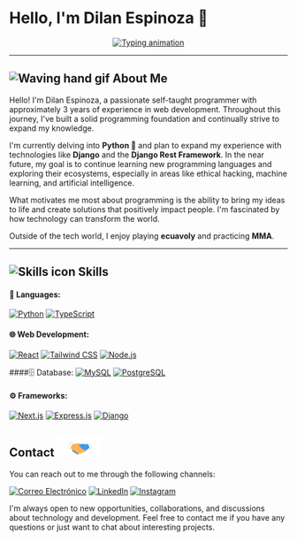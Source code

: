 # Hello, I'm Dilan Espinoza 👋

<p align="center">
  <a href="https://github.com/DenverCoder1/readme-typing-svg">
    <img src="https://readme-typing-svg.herokuapp.com?font=Time+New+Roman&color=cyan&size=25&center=true&vCenter=true&width=600&height=100&lines=Welcome+to+my+profile;" alt="Typing animation"/>
  </a>
</p>

---
## <img src="https://media.giphy.com/media/hvRJCLFzcasrR4ia7z/giphy.gif" width="25px" alt="Waving hand gif"> <b>About Me</b>


Hello! I'm Dilan Espinoza, a passionate self-taught programmer with approximately 3 years of experience in web development. Throughout this journey, I've built a solid programming foundation and continually strive to expand my knowledge.

I'm currently delving into **Python 🐍** and plan to expand my experience with technologies like **Django** and the **Django Rest Framework**. In the near future, my goal is to continue learning new programming languages and exploring their ecosystems, especially in areas like ethical hacking, machine learning, and artificial intelligence.

What motivates me most about programming is the ability to bring my ideas to life and create solutions that positively impact people. I'm fascinated by how technology can transform the world.

Outside of the tech world, I enjoy playing **ecuavoly** and practicing **MMA**.

---
## <img src="https://media2.giphy.com/media/QssGEmpkyEOhBCb7e1/giphy.gif?cid=ecf05e47a0n3gi1bfqntqmob8g9aid1oyj2wr3ds3mg700bl&rid=giphy.gif" width="25" alt="Skills icon"> <b>Skills</b>

#### 🧠 Languages:
[![Python](https://img.shields.io/badge/python-3670A0?style=for-the-badge&logo=python&logoColor=ffdd54)](https://www.python.org/)
[![TypeScript](https://img.shields.io/badge/typescript-3178c6?style=for-the-badge&logo=typescript&logoColor=white)](https://www.typescriptlang.org/)

#### 🌐 Web Development:
[![React](https://img.shields.io/badge/react-%2320232a.svg?style=for-the-badge&logo=react&logoColor=%2361DAFB)](https://reactjs.org/)
[![Tailwind CSS](https://img.shields.io/badge/tailwindcss-%2338B2AC.svg?style=for-the-badge&logo=tailwind-css&logoColor=white)](https://tailwindcss.com/)
[![Node.js](https://img.shields.io/badge/node.js-339933?style=for-the-badge&logo=node.js&logoColor=white)](https://nodejs.org/)

####🗄️ Database:
[![MySQL](https://img.shields.io/badge/mysql-4479A1.svg?style=for-the-badge&logo=mysql&logoColor=white)](https://www.mysql.com/)
[![PostgreSQL](https://img.shields.io/badge/postgresql-%23336791.svg?style=for-the-badge&logo=postgresql&logoColor=white)](https://www.postgresql.org/)

#### ⚙️ Frameworks:
[![Next.js](https://img.shields.io/badge/next.js-%23000000.svg?style=for-the-badge&logo=next.js&logoColor=white)](https://nextjs.org/)
[![Express.js](https://img.shields.io/badge/express.js-000000?style=for-the-badge&logo=express&logoColor=white)](https://expressjs.com/)
[![Django](https://img.shields.io/badge/django-%23092E20.svg?style=for-the-badge&logo=django&logoColor=white)](https://www.djangoproject.com/)


## <b>Contact</b> <img src="https://github.com/0xAbdulKhalid/0xAbdulKhalid/raw/main/assets/mdImages/handshake.gif" width="80">

You can reach out to me through the following channels:

 [![Correo Electrónico](https://img.shields.io/badge/Email-%23EA4335.svg?style=for-the-badge&logo=Gmail&logoColor=white)](mailto:dilan.developer22@gmail.com)
 [![LinkedIn](https://img.shields.io/badge/LinkedIn-%230077B5.svg?style=for-the-badge&logo=LinkedIn&logoColor=white)](https://www.linkedin.com/in/dilan-espinoza-857291262/)
 [![Instagram](https://img.shields.io/badge/Instagram-%23E4405F.svg?style=for-the-badge&logo=Instagram&logoColor=white)]([https://www.instagram.com/dilan_dev](https://www.instagram.com/sabuthess/))


I'm always open to new opportunities, collaborations, and discussions about technology and development. Feel free to contact me if you have any questions or just want to chat about interesting projects.

